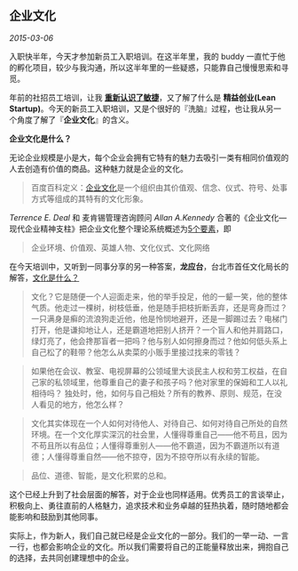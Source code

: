 企业文化
---
*2015-03-06*


入职快半年，今天才参加新员工入职培训。在这半年里，我的 buddy 一直忙于他的孵化项目，较少与我沟通，所以这半年里的一些疑惑，只能靠自己慢慢思索和寻觅。

年前的社招员工培训，让我 **[重新认识了敏捷](http://www.jianshu.com/p/97a2c67880b3)**，又了解了什么是 **精益创业(Lean Startup)**。今天的新员工入职培训，又是个很好的『洗脑』过程，也让我从另一个角度了解了『**企业文化**』的含义。

**企业文化是什么？**

无论企业规模是小是大，每个企业会拥有它特有的魅力去吸引一类有相同价值观的人去创造有价值的商品。这种魅力就是企业的文化。

>百度百科定义：[企业文化](http://baike.baidu.com/view/4152.htm)是一个组织由其价值观、信念、仪式、符号、处事方式等组成的其特有的文化形象。

*Terrence E. Deal* 和 麦肯锡管理咨询顾问 *Allan A.Kennedy* 合著的《企业文化—现代企业精神支柱》把企业文化整个理论系统概述为[5个要素](http://baike.baidu.com/view/4152.htm#3)，即
>企业环境、价值观、英雄人物、文化仪式、文化网络

在今天培训中，又听到一同事分享的另一种答案，**龙应台**，台北市首任文化局长的解答，[文化是什么？](http://www.douban.com/group/topic/1183243/)

>文化？它是随便一个人迎面走来，他的举手投足，他的一颦一笑，他的整体气质。他走过一棵树，树枝低垂，他是随手把枝折断丢弃，还是弯身而过？一只满身是癣的流浪狗走近他，他是怜悯地避开，还是一脚踢过去？电梯门打开，他是谦抑地让人，还是霸道地把别人挤开？一个盲人和他并肩路口，绿灯亮了，他会搀那盲者一把吗？他与别人如何擦身而过？他如何低头系上自己松了的鞋带？他怎么从卖菜的小贩手里接过找来的零钱？

>如果他在会议、教室、电视屏幕的公领域里大谈民主人权和劳工权益，在自己家的私领域里，他尊重自己的妻子和孩子吗？他对家里的保姆和工人以礼相待吗？
独处时，他，如何与自己相处？所有的教养、原则、规范，在没人看见的地方，他怎么样？

>文化其实体现在一个人如何对待他人、对待自己、如何对待自己所处的自然环境。在一个文化厚实深沉的社会里，人懂得尊重自己——他不苟且，因为不苟且所以有品位；人懂得尊重别人——他不霸道，因为不霸道所以有道德；人懂得尊重自然——他不掠夺，因为不掠夺所以有永续的智能。

>品位、道德、智能，是文化积累的总和。

这个已经上升到了社会层面的解答，对于企业也同样适用。优秀员工的言谈举止，积极向上、勇往直前的人格魅力，追求技术和业务卓越的狂热执着，随时随地都会能影响和鼓励到其他同事。

实际上，作为新人，我们自己就已经是企业文化的一部分。我们的一举一动、一言一行，也都会影响企业的文化。所以我们需要将自己的正能量释放出来，拥抱自己的选择，去共同创建理想中的企业。

